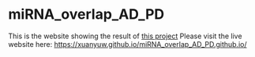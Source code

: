 # miRNA_overlap_AD_PD

This is the website showing the result of [this project](https://github.com/sksamra/miRNA_overlap_between_AD_PD)
Please visit the live website here: https://xuanyuw.github.io/miRNA_overlap_AD_PD.github.io/
